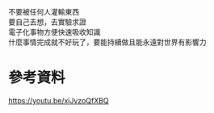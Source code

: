 不要被任何人灌輸東西  
要自己去想，去實驗求證  
電子化事物方便快速吸收知識  
什麼事情完成就不好玩了，要能持續做且能永遠對世界有影響力  

# 參考資料
https://youtu.be/xjJvzoQfXBQ  
